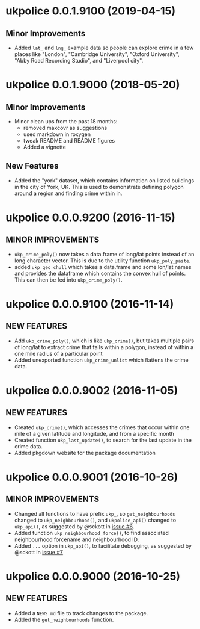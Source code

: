 # ukpolice 0.0.1.9100 (2019-04-15)

## Minor Improvements

* Added `lat_` and `lng_` example data so people can explore crime in a few places like "London", "Cambridge University", "Oxford University", "Abby Road Recording Studio", and "Liverpool city".

# ukpolice 0.0.1.9000 (2018-05-20)

## Minor Improvements

* Minor clean ups from the past 18 months:
  * removed maxcovr as suggestions
  * used markdown in roxygen
  * tweak README and README figures
  * Added a vignette

## New Features

* Added the "york" dataset, which contains information on listed buildings in the city of York, UK. This is used to demonstrate defining polygon around a region and finding crime within in.

# ukpolice 0.0.0.9200 (2016-11-15)

## MINOR IMPROVEMENTS

* `ukp_crime_poly()` now takes a data.frame of long/lat points instead of an long character vector. This is due to the utility function `ukp_poly_paste`.
* added `ukp_geo_chull` which takes a data.frame and some lon/lat names and provides the dataframe which contains the convex hull of points. This can then be fed into `ukp_crime_poly()`.

# ukpolice 0.0.0.9100 (2016-11-14)

## NEW FEATURES

* Add `ukp_crime_poly()`, which is like `ukp_crime()`, but takes multiple pairs of long/lat to extract crime that falls within a polygon, instead of within a one mile radius of a particular point
* Added unexported function `ukp_crime_unlist` which flattens the crime data.

# ukpolice 0.0.0.9002 (2016-11-05)

## NEW FEATURES

* Created `ukp_crime()`, which accesses the crimes that occur within one mile of a given latitude and longitude, and from a specific month
* Created function `ukp_last_update()`, to search for the last update in the crime data.
* Added pkgdown website for the package documentation

# ukpolice 0.0.0.9001 (2016-10-26)

## MINOR IMPROVEMENTS
* Changed all functions to have prefix `ukp_`, so `get_neighbourhoods` changed to `ukp_neighbourhood()`, and `ukpolice_api()` changed to `ukp_api()`, as suggested by @sckott in [issue #6](https://github.com/njtierney/ukpolice/issues/6).
* Added function `ukp_neighbourhood_force()`, to find associated neighbourhood forcename and neighbourhood ID.
* Added `...` option in `ukp_api()`, to facilitate debugging, as suggested by @sckott in [issue #7](https://github.com/njtierney/ukpolice/issues/7)

# ukpolice 0.0.0.9000 (2016-10-25)

## NEW FEATURES
* Added a `NEWS.md` file to track changes to the package.
* Added the `get_neighbourhoods` function.

<!--NEW FEATURES, MINOR IMPROVEMENTS, BUG FIXES, DEPRECATED AND DEFUNCT -- >
